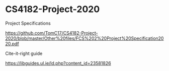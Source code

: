 # CS4182-Project-2020
Project Specifications

https://github.com/TomC17/CS4182-Project-2020/blob/master/Other%20files/FCS%202%20Project%20Specification2020.pdf


Cite-it-right guide

https://libguides.ul.ie/ld.php?content_id=23581826

